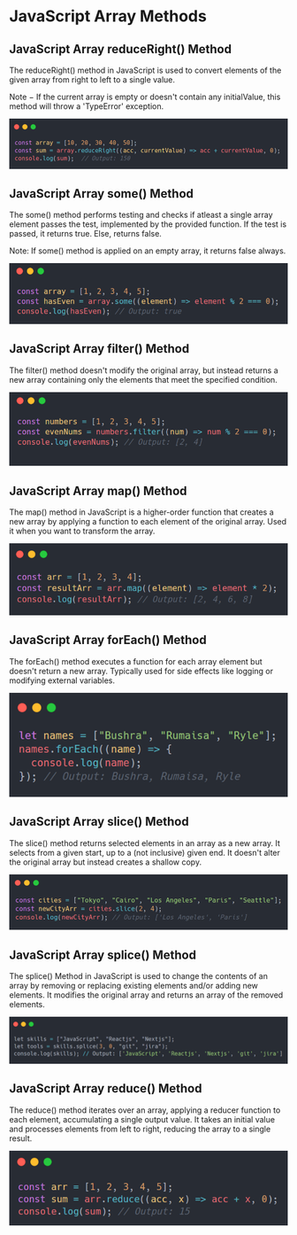 # JavaScript Array Methods

## JavaScript Array reduceRight() Method

The reduceRight() method in JavaScript is used to convert elements of
the given array from right to left to a single value.

Note − If the current array is empty or doesn't contain any initialValue, this method will
throw a 'TypeError' exception.

![reduceRight example](reduceRight.png)

## JavaScript Array some() Method

The some() method performs testing and checks if atleast a single array element passes the test,
implemented by the provided function. If the test is passed, it returns true. Else, returns false.

Note: If some() method is applied on an empty array, it returns false always.

![some example](some.png)

## JavaScript Array filter() Method

The filter() method doesn't modify the original array, but instead returns a new array
containing only the elements that meet the specified condition.

![filter example](filter.png)

## JavaScript Array map() Method

The map() method in JavaScript is a higher-order function that creates a new array by applying a function to each element of the original array. Used it when you want to transform the array.

![map example](map.png)

## JavaScript Array forEach() Method

The forEach() method executes a function for each array element but doesn't return a new array.
Typically used for side effects like logging or modifying external variables.

![forEach Example](forEach.png)

## JavaScript Array slice() Method

The slice() method returns selected elements in an array as a new array. It selects from a given start, up to a (not inclusive) given end. It doesn't alter the original array but instead creates a shallow copy.

![slice example](slice.png)

## JavaScript Array splice() Method

The splice() Method in JavaScript is used to change the contents of an array by removing or replacing existing elements and/or adding new elements. It modifies the original array and returns an array of the removed elements.

![splice example](splice.png)

## JavaScript Array reduce() Method

The reduce() method iterates over an array, applying a reducer function to each element, accumulating a single output value. It takes an initial value and processes elements from left to right, reducing the array to a single result.

![reduce example](reduce.png)
